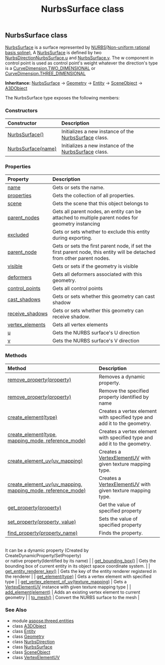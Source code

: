 ﻿---
title: NurbsSurface class
second_title: Aspose.3D for Python via .NET API References
description: 
type: docs
weight: 210
url: /python-net/aspose.threed.entities/nurbssurface/
is_root: false
---

## NurbsSurface class

[NurbsSurface](/3d/python-net/aspose.threed.entities/nurbssurface) is a surface represented by [NURBS(Non-uniform rational basis spline)](https://en.wikipedia.org/wiki/Non-uniform_rational_B-spline),
A [NurbsSurface](/3d/python-net/aspose.threed.entities/nurbssurface) is defined by two [NurbsDirection](/3d/python-net/aspose.threed.entities/nurbsdirection)[NurbsSurface.u](/3d/python-net/aspose.threed.entities/nurbssurface#u) and [NurbsSurface.v](/3d/python-net/aspose.threed.entities/nurbssurface#v).
The w component in control point is used as control point's weight whatever the direction's type is a [CurveDimension.TWO_DIMENSIONAL](/3d/python-net/aspose.threed.entities/curvedimension#TWO_DIMENSIONAL) or [CurveDimension.THREE_DIMENSIONAL](/3d/python-net/aspose.threed.entities/curvedimension#THREE_DIMENSIONAL)



**Inheritance:** [NurbsSurface](/3d/python-net/aspose.threed.entities/nurbssurface) → 
[Geometry](/3d/python-net/aspose.threed.entities/geometry) → 
[Entity](/3d/python-net/aspose.threed/entity) → 
[SceneObject](/3d/python-net/aspose.threed/sceneobject) → 
[A3DObject](/3d/python-net/aspose.threed/a3dobject)



The NurbsSurface type exposes the following members:

### Constructors
| Constructor | Description |
| :- | :- |
| [NurbsSurface()](/3d/python-net/aspose.threed.entities/nurbssurface/__init__/#) | Initializes a new instance of the [NurbsSurface](/3d/python-net/aspose.threed.entities/nurbssurface) class. |
| [NurbsSurface(name)](/3d/python-net/aspose.threed.entities/nurbssurface/__init__/#str) | Initializes a new instance of the [NurbsSurface](/3d/python-net/aspose.threed.entities/nurbssurface) class. |


### Properties
| Property | Description |
| :- | :- |
| [name](/3d/python-net/aspose.threed.entities/nurbssurface/name) | Gets or sets the name. |
| [properties](/3d/python-net/aspose.threed.entities/nurbssurface/properties) | Gets the collection of all properties. |
| [scene](/3d/python-net/aspose.threed.entities/nurbssurface/scene) | Gets the scene that this object belongs to |
| [parent_nodes](/3d/python-net/aspose.threed.entities/nurbssurface/parent_nodes) | Gets all parent nodes, an entity can be attached to multiple parent nodes for geometry instancing |
| [excluded](/3d/python-net/aspose.threed.entities/nurbssurface/excluded) | Gets or sets whether to exclude this entity during exporting. |
| [parent_node](/3d/python-net/aspose.threed.entities/nurbssurface/parent_node) | Gets or sets the first parent node, if set the first parent node, this entity will be detached from other parent nodes. |
| [visible](/3d/python-net/aspose.threed.entities/nurbssurface/visible) | Gets or sets if the geometry is visible |
| [deformers](/3d/python-net/aspose.threed.entities/nurbssurface/deformers) | Gets all deformers associated with this geometry. |
| [control_points](/3d/python-net/aspose.threed.entities/nurbssurface/control_points) | Gets all control points |
| [cast_shadows](/3d/python-net/aspose.threed.entities/nurbssurface/cast_shadows) | Gets or sets whether this geometry can cast shadow |
| [receive_shadows](/3d/python-net/aspose.threed.entities/nurbssurface/receive_shadows) | Gets or sets whether this geometry can receive shadow. |
| [vertex_elements](/3d/python-net/aspose.threed.entities/nurbssurface/vertex_elements) | Gets all vertex elements |
| [u](/3d/python-net/aspose.threed.entities/nurbssurface/u) | Gets the NURBS surface's U direction |
| [v](/3d/python-net/aspose.threed.entities/nurbssurface/v) | Gets the NURBS surface's V direction |


### Methods
| Method | Description |
| :- | :- |
| [remove_property(property)](/3d/python-net/aspose.threed.entities/nurbssurface/remove_property/#Property) | Removes a dynamic property. |
| [remove_property(property)](/3d/python-net/aspose.threed.entities/nurbssurface/remove_property/#str) | Remove the specified property identified by name |
| [create_element(type)](/3d/python-net/aspose.threed.entities/nurbssurface/create_element/#VertexElementType) | Creates a vertex element with specified type and add it to the geometry. |
| [create_element(type, mapping_mode, reference_mode)](/3d/python-net/aspose.threed.entities/nurbssurface/create_element/#VertexElementType-MappingMode-ReferenceMode) | Creates a vertex element with specified type and add it to the geometry. |
| [create_element_uv(uv_mapping)](/3d/python-net/aspose.threed.entities/nurbssurface/create_element_uv/#TextureMapping) | Creates a [VertexElementUV](/3d/python-net/aspose.threed.entities/vertexelementuv) with given texture mapping type. |
| [create_element_uv(uv_mapping, mapping_mode, reference_mode)](/3d/python-net/aspose.threed.entities/nurbssurface/create_element_uv/#TextureMapping-MappingMode-ReferenceMode) | Creates a [VertexElementUV](/3d/python-net/aspose.threed.entities/vertexelementuv) with given texture mapping type. |
| [get_property(property)](/3d/python-net/aspose.threed.entities/nurbssurface/get_property/#str) | Get the value of specified property |
| [set_property(property, value)](/3d/python-net/aspose.threed.entities/nurbssurface/set_property/#str-any) | Sets the value of specified property |
| [find_property(property_name)](/3d/python-net/aspose.threed.entities/nurbssurface/find_property/#str) | Finds the property.<br/>It can be a dynamic property (Created by CreateDynamicProperty/SetProperty) <br/>or native property(Identified by its name) |
| [get_bounding_box()](/3d/python-net/aspose.threed.entities/nurbssurface/get_bounding_box/#) | Gets the bounding box of current entity in its object space coordinate system. |
| [get_entity_renderer_key()](/3d/python-net/aspose.threed.entities/nurbssurface/get_entity_renderer_key/#) | Gets the key of the entity renderer registered in the renderer |
| [get_element(type)](/3d/python-net/aspose.threed.entities/nurbssurface/get_element/#VertexElementType) | Gets a vertex element with specified type |
| [get_vertex_element_of_uv(texture_mapping)](/3d/python-net/aspose.threed.entities/nurbssurface/get_vertex_element_of_uv/#TextureMapping) | Gets a [VertexElementUV](/3d/python-net/aspose.threed.entities/vertexelementuv) instance with given texture mapping type |
| [add_element(element)](/3d/python-net/aspose.threed.entities/nurbssurface/add_element/#VertexElement) | Adds an existing vertex element to current geometry |
| [to_mesh()](/3d/python-net/aspose.threed.entities/nurbssurface/to_mesh/#) | Convert the NURBS surface to the mesh |



### See Also
* module [aspose.threed.entities](..)
* class [A3DObject](/3d/python-net/aspose.threed/a3dobject)
* class [Entity](/3d/python-net/aspose.threed/entity)
* class [Geometry](/3d/python-net/aspose.threed.entities/geometry)
* class [NurbsDirection](/3d/python-net/aspose.threed.entities/nurbsdirection)
* class [NurbsSurface](/3d/python-net/aspose.threed.entities/nurbssurface)
* class [SceneObject](/3d/python-net/aspose.threed/sceneobject)
* class [VertexElementUV](/3d/python-net/aspose.threed.entities/vertexelementuv)
